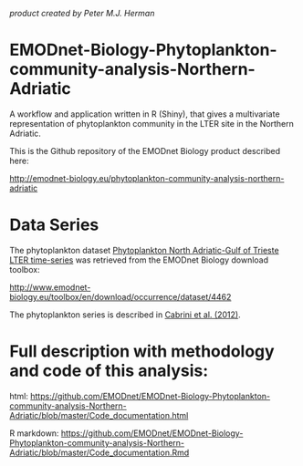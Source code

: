 *product created by Peter M.J. Herman*

# EMODnet-Biology-Phytoplankton-community-analysis-Northern-Adriatic
A workflow and application written in R (Shiny), that gives a multivariate representation of phytoplankton community in the LTER site in the Northern Adriatic.

This is the Github repository of the EMODnet Biology product described here:

http://emodnet-biology.eu/phytoplankton-community-analysis-northern-adriatic


# Data Series

The phytoplankton dataset [Phytoplankton North Adriatic-Gulf of Trieste LTER time-series](http://emodnet-biology.eu/data-catalog?module=dataset&dasid=4462) was retrieved from the EMODnet Biology download toolbox:

http://www.emodnet-biology.eu/toolbox/en/download/occurrence/dataset/4462

The phytoplankton series is described in [Cabrini et al. (2012)](https://doi.org/10.1016/j.ecss.2012.07.007).

# Full description with methodology and code of this analysis:

html: https://github.com/EMODnet/EMODnet-Biology-Phytoplankton-community-analysis-Northern-Adriatic/blob/master/Code_documentation.html

R markdown: https://github.com/EMODnet/EMODnet-Biology-Phytoplankton-community-analysis-Northern-Adriatic/blob/master/Code_documentation.Rmd

